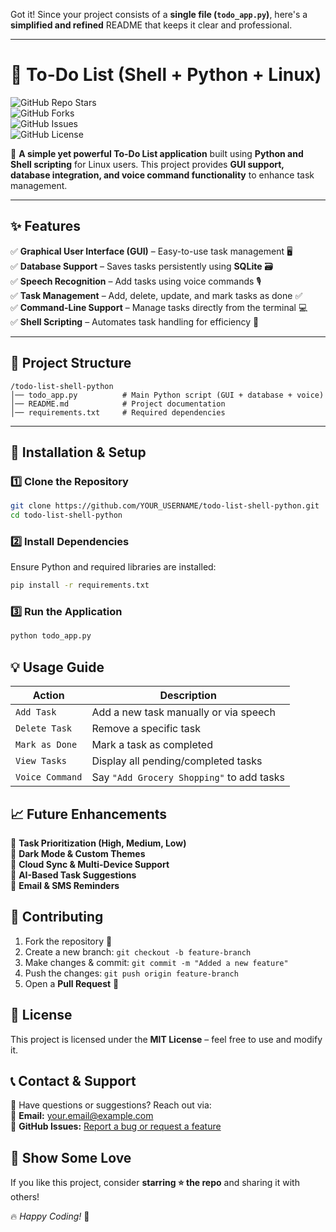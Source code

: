 Got it! Since your project consists of a **single file (`todo_app.py`)**, here's a **simplified and refined** README that keeps it clear and professional.  

---

# **📝 To-Do List (Shell + Python + Linux)**  
![GitHub Repo Stars](https://img.shields.io/github/stars/YOUR_USERNAME/todo-list-shell-python?style=social)  
![GitHub Forks](https://img.shields.io/github/forks/YOUR_USERNAME/todo-list-shell-python?style=social)  
![GitHub Issues](https://img.shields.io/github/issues/YOUR_USERNAME/todo-list-shell-python)  
![GitHub License](https://img.shields.io/github/license/YOUR_USERNAME/todo-list-shell-python)  

🚀 **A simple yet powerful To-Do List application** built using **Python and Shell scripting** for Linux users. This project provides **GUI support, database integration, and voice command functionality** to enhance task management.  

---

## **✨ Features**  
✅ **Graphical User Interface (GUI)** – Easy-to-use task management 🖥️  
✅ **Database Support** – Saves tasks persistently using **SQLite** 🗃️  
✅ **Speech Recognition** – Add tasks using voice commands 🎙️  
✅ **Task Management** – Add, delete, update, and mark tasks as done ✅  
✅ **Command-Line Support** – Manage tasks directly from the terminal 💻  
✅ **Shell Scripting** – Automates task handling for efficiency 🐧  

---

## **📂 Project Structure**  
```
/todo-list-shell-python
│── todo_app.py          # Main Python script (GUI + database + voice)
│── README.md            # Project documentation
│── requirements.txt     # Required dependencies
```

---

## **📌 Installation & Setup**  
### **1️⃣ Clone the Repository**  
```bash
git clone https://github.com/YOUR_USERNAME/todo-list-shell-python.git
cd todo-list-shell-python
```

### **2️⃣ Install Dependencies**  
Ensure Python and required libraries are installed:  
```bash
pip install -r requirements.txt
```

### **3️⃣ Run the Application**  
```bash
python todo_app.py
```


## **💡 Usage Guide**  
| Action | Description |  
|---------|------------|  
| `Add Task` | Add a new task manually or via speech |  
| `Delete Task` | Remove a specific task |  
| `Mark as Done` | Mark a task as completed |  
| `View Tasks` | Display all pending/completed tasks |  
| `Voice Command` | Say `"Add Grocery Shopping"` to add tasks |  


## **📈 Future Enhancements**  
🚀 **Task Prioritization (High, Medium, Low)**  
🚀 **Dark Mode & Custom Themes**  
🚀 **Cloud Sync & Multi-Device Support**  
🚀 **AI-Based Task Suggestions**  
🚀 **Email & SMS Reminders**  


## **🤝 Contributing**  
1. Fork the repository 📌  
2. Create a new branch: `git checkout -b feature-branch`  
3. Make changes & commit: `git commit -m "Added a new feature"`  
4. Push the changes: `git push origin feature-branch`  
5. Open a **Pull Request** 🚀  



## **📜 License**  
This project is licensed under the **MIT License** – feel free to use and modify it.  



## **📞 Contact & Support**  
💬 Have questions or suggestions? Reach out via:  
📧 **Email:** your.email@example.com  
🔗 **GitHub Issues:** [Report a bug or request a feature](https://github.com/YOUR_USERNAME/todo-list-shell-python/issues)  



## **🌟 Show Some Love**  
If you like this project, consider **starring ⭐ the repo** and sharing it with others!  

🔥 _Happy Coding!_ 🚀  
